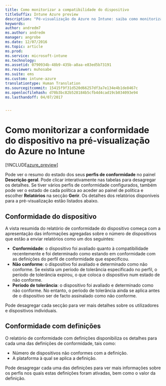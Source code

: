 ```yaml
---
title: Como monitorizar a compatibilidade do dispositivo
titleSuffix: Intune Azure preview
description: "Pé-visualização do Azure no Intune: saiba como monitorizar a conformidade dos dispositivos."
keywords: 
author: andredm7
ms.author: andredm
manager: angrobe
ms.date: 12/07/2016
ms.topic: article
ms.prod: 
ms.service: microsoft-intune
ms.technology: 
ms.assetid: 0790934b-48b9-435b-a8aa-e83ed5b73191
ms.reviewer: muhosabe
ms.suite: ems
ms.custom: intune-azure
translationtype: Human Translation
ms.sourcegitcommit: 15415f9f31d520d66257df3a7e134e4b1de8467c
ms.openlocfilehash: d70b3bc82b528184b5cfb4d4cad19cb034093e94
ms.lasthandoff: 04/07/2017


---
```

# <a name="how-to-monitor-device-compliance-in-intune-azure-preview"></a>Como monitorizar a conformidade do dispositivo na pré-visualização do Azure no Intune

[!INCLUDE[azure_preview](../includes/azure_preview.md)]

Pode ver o resumo do estado dos seus **perfis de conformidade** no painel **Descrição geral**.
Pode clicar interativamente nas tabelas para desagregar os detalhes. Se tiver vários perfis de conformidade configurados, também pode ver o estado de cada política ao aceder ao painel de política e escolher **Relatórios** na secção **Gerir**.  Os detalhes dos relatórios disponíveis para a pré-visualização estão listados abaixo.

##  <a name="device-compliance"></a>Conformidade do dispositivo

A vista resumida do relatório de conformidade do dispositivo começa com a apresentação das informações agregadas sobre o número de dispositivos que estão a enviar relatórios como um dos seguintes:

- **Conformidade**: o dispositivo foi avaliado quanto à compatibilidade recentemente e foi determinado como estando em conformidade com as definições do perfil de conformidade que especificou.
- **Não conforme**: o dispositivo foi avaliado e determinado como não conforme.  Se existia um período de tolerância especificado no perfil, o período de tolerância expirou, o que coloca o dispositivo num estado de não conforme.
- **Período de tolerância**: o dispositivo foi avaliado e determinado como não conforme. No entanto, o período de tolerância ainda se aplica antes de o dispositivo ser de facto assinalado como não conforme.

Pode desagregar cada secção para ver mais detalhes sobre os utilizadores e dispositivos individuais.

## <a name="setting-compliance"></a>Conformidade com definições

O relatório de conformidade com definições disponibiliza os detalhes para cada uma das definições de conformidade, tais como:

- Número de dispositivos não conformes com a definição.
- A plataforma à qual se aplica a definição.

Pode desagregar cada uma das definições para ver mais informações sobre os perfis nos quais estas definições foram ativadas, bem como o valor da definição.

